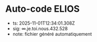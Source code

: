 # Auto-code ELIOS
- ts: 2025-11-01T12:34:01.308Z
- sig: ∞.je.toi.nous.432.528
- note: fichier généré automatiquement